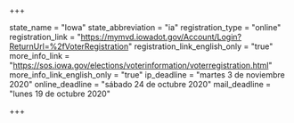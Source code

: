 +++

state_name = "Iowa"
state_abbreviation = "ia"
registration_type = "online"
registration_link = "https://mymvd.iowadot.gov/Account/Login?ReturnUrl=%2fVoterRegistration"
registration_link_english_only = "true"
more_info_link = "https://sos.iowa.gov/elections/voterinformation/voterregistration.html"
more_info_link_english_only = "true"
ip_deadline = "martes 3 de noviembre 2020"
online_deadline = "sábado 24 de octubre 2020"
mail_deadline = "lunes 19 de octubre 2020"

+++